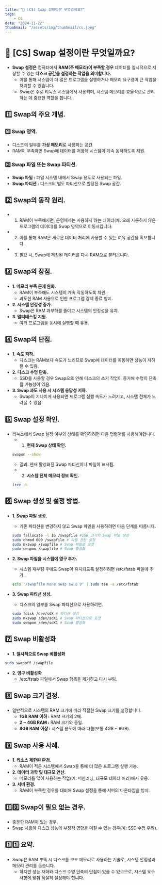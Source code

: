 ```yaml
---
title: "💾 [CS] Swap 설정이란 무엇일까요?"
tags:
    - CS
date: "2024-11-22"
thumbnail: "/assets/img/thumbnail/cs.jpeg"
---
```


# 💾 [CS] Swap 설정이란 무엇일까요?
- **Swap 설정은** 컴퓨터에서 **RAM(주 메모리)이 부족할 경우** 데이터를 일시적으로 저장할 수 있는 **디스크 공간을 설정하는 작업을 의미합니다.**
    - 이를 통해 시스템이 더 많은 프로그램을 실행하거나 메모리 요구량이 큰 작업을 처리할 수 있습니다.
    - Swap은 주로 리눅스 시스템에서 사용되며, 시스템 메모리를 효율적으로 관리하는 데 중요한 역할을 합니다.

## 1️⃣ Swap의 주요 개념.
### 1️⃣ Swap 영역.
- 디스크의 일부를 **가상 메모리**로 사용하는 공간.
- RAM이 부족하면 Swap에 데이터를 저장해 시스템이 계속 동작하도록 지원.

### 2️⃣ Swap 파일 또는 Swap 파티션.
- **Swap 파일 :** 파일 시스템 내에서 Swap 용도로 사용되는 파일.
- **Swap 파티션 :** 디스크의 별도 파티션으로 할당된 Swap 공간.

## 2️⃣ Swap의 동작 원리.
- 1. RAM이 부족해지면, 운영체제는 사용하지 않는 데이터(예: 오래 사용하지 않은 프로그램의 데이터)를 Swap 영역으로 이동시킵니다.
- 2. 이를 통해 RAM은 새로운 데이터 처리에 사용할 수 있는 여유 공간을 확보합니다.
- 3. 필요 시, Swap에 저장된 데이터를 다시 RAM으로 불러옵니다.

## 3️⃣ Swap의 장점.
- **1. 메모리 부족 문제 완화.**
    - RAM이 부족해도 시스템이 계속 작동하도록 지원.
    - 과도한 RAM 사용으로 인한 프로그램 강제 종료 방지.
- **2. 시스템 안정성 증가.**
    - Swap은 RAM 과부하를 줄이고 시스템의 안정성을 유지.
- **3. 멀티태스킹 지원.**
    - 여러 프로그램을 동시에 실행할 때 유용.

## 4️⃣ Swap의 단점.
- **1. 속도 저하.**
    - 디스크는 RAM보다 속도가 느리므로 Swap에 데이터를 이동하면 성능이 저하될 수 있음.
- **2. 디스크 수명 단축.**
    - SSD를 사용할 경우 Swap으로 인해 디스크의 쓰기 작업이 증가해 수명이 단축될 가능성이 있음.
- **3. Swap 과도 사용 시 시스템 응답성 저하.**
    - Swap이 지나치게 사용되면 프로그램 실행 속도가 느려지고, 시스템 전체가 느려질 수 있음.

## 5️⃣ Swap 설정 확인.
- 리눅스에서 Swap 설정 여부와 상태를 확인하려면 다음 명령어를 사용해야합니다.
    - 1. **현재 Swap 상태 확인.**
    ```bash
    swapon --show
    ```
    - 결과: 현재 활성화된 Swap 파티션이나 파일이 표시됨.
    - 2. **시스템 전체 메모리 정보 확인.**
    ```bash
    free -h
    ```

## 6️⃣ Swap 생성 및 설정 방법.
- **1. Swap 파일 생성.**
    - 기존 파티션을 변경하지 않고 Swap 파일을 사용하려면 다음 단계를 따릅니다.
    ```bash
    sudo fallocate -l 1G /swapfile #1GB 크기의 Swap 파일 생성
    sudo chmod 600 /swapfile # 파일 권한 설정
    sudo mkswap /swapfile # Swap 파일로 포맷
    sudo swapon /swapfile # Swap 활성화
    ```

- **2. Swap 파일을 시스템에 영구 추가.**
    - 시스템 재부팅 후에도 Swap이 유지되도록 설정하려면 /etc/fstab 파일에 추가.
    ```bash
    echo '/swapfile none swap sw 0 0' | sudo tee -a /etc/fstab
    ````

- **3. Swap 파티션 생성.**
    - 디스크의 일부를 Swap 파티션으로 사용하려면.
    ```bash
    sudo fdisk /dev/sdX # 파티션 생성
    sudo mkswap /dev/sdX1 # Swap 파티션으로 포맷
    sudo swapon /dev/sdX1 # Swap 활성화
    ```

## 7️⃣ Swap 비활성화
- **1. 일시적으로 Swap 비활성화**
```bash
sudo swapoff /swapfile
```

- **2. 영구 비활성화**
    - /etc/fstab 파일에서 Swap 항목을 제거하고 다시 부팅.

## 8️⃣ Swap 크기 결정.
- 일반적으로 시스템의 RAM 크기에 따라 적절한 Swap 크기를 설정합니다.
    - **1GB RAM 이하 :** RAM 크기의 2배.
    - **2 ~ 4GB RAM :** RAM 크기와 동일.
    - **8GB RAM 이상 :** 시스템 용도에 따라 다름(보통 4GB ~ 8GB).

## 9️⃣ Swap 사용 사례.
- **1. 리소스 제한된 환경.**
    - RAM이 적은 시스템에서 Swap을 통해 더 많은 프로그램 실행 가능.
- **2. 데이터 과학 및 대규모 연산.**
    - 메모리를 많이 사용하는 작업(예: 머신러닝, 대규모 데이터 처리)에서 유용.
- **3. 서버 환경.**
    - RAM이 부족한 경우를 대비해 Swap 설정을 통해 서버의 다운타임을 방지.

## 1️⃣0️⃣ Swap이 필요 없는 경우.
- 충분한 RAM이 있는 경우.
- Swap 사용이 디스크 성능에 부정적 영향을 미칠 수 있는 경우(예: SSD 수명 우려).

## 1️⃣1️⃣ 요약.
- Swap은 RAM 부족 시 디스크를 보조 메모리로 사용하는 기술로, 시스템 안정성과 메모리 관리를 돕습니다.
    - 하지만 성능 저하와 디스크 수명 단축의 단점이 있을 수 있으므로, 시스템 요구 사항에 맞춰 적절히 설정해야 합니다.
